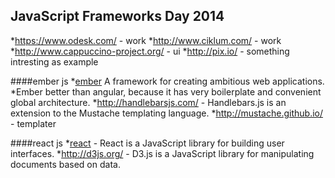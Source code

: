 JavaScript Frameworks Day 2014
-

*https://www.odesk.com/ - work
*http://www.ciklum.com/ - work
*http://www.cappuccino-project.org/ - ui
*http://pix.io/ - something intresting as example

####ember js
*[ember](http://emberjs.com/) A framework for creating ambitious web applications.
*Ember better than angular, because it has very boilerplate and convenient global architecture.
*http://handlebarsjs.com/ - Handlebars.js is an extension to the Mustache templating language.
*http://mustache.github.io/ - templater

####react js
*[react](https://github.com/facebook/react) - React is a JavaScript library for building user interfaces.
*http://d3js.org/ - D3.js is a JavaScript library for manipulating documents based on data.
